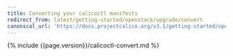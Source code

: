 ```yaml
---
title: Converting your calicoctl manifests
redirect_from: latest/getting-started/openstack/upgrade/convert
canonical_url: 'https://docs.projectcalico.org/v3.1/getting-started/openstack/upgrade/convert'
---
```


{% include {{page.version}}/calicoctl-convert.md %}
